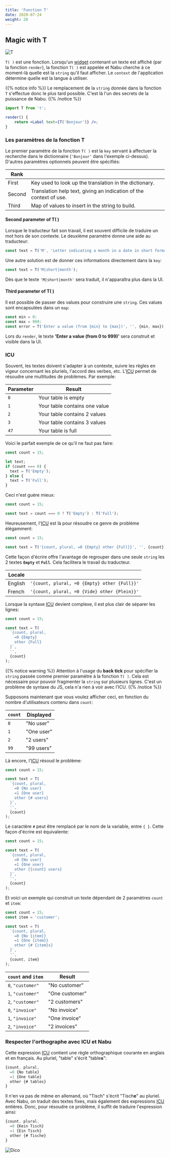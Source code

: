 ```yaml
---
title: 'Function T'
date: 2020-07-24
weight: 20
---
```


## Magic with T

![T](/img/nabu.t.png)

`T( )` est une fonction. Lorsqu'un [widget](/goblins/gadgets) contenant un texte
est affiché (par la fonction `render`), la fonction `T( )` est appelée et Nabu
cherche à ce moment-là quelle est la `string` qu'il faut afficher. Le `context`
de l'application détermine quelle est la langue à utiliser.

{{% notice info %}} Le remplacement de la `string` donnée dans la fonction `T`
s'effectue donc le plus tard possible. C'est là l'un des secrets de la puissance
de Nabu. {{% /notice %}}

```jsx
import T from 't';

render() {
    return <Label text={T('Bonjour')} />;
}
```

### Les paramètres de la fonction T

Le premier paramètre de la fonction `T( )` est la `key` servant à affectuer la
recherche dans le dictionnaire (`'Bonjour'` dans l'exemple ci-dessus). D'autres
paramètres optionnels peuvent être spécifiés:

| Rank   |                                                                    |
| ------ | ------------------------------------------------------------------ |
| First  | Key used to look up the translation in the dictionary.             |
| Second | Translation help text, giving an indication of the context of use. |
| Third  | Map of values to insert in the string to build.                    |

#### Second parameter of T( )

Lorsque le traducteur fait son travail, il est souvent difficile de traduire un
mot hors de son contexte. Le deuxième paramètre donne une aide au traducteur:

```jsx
const text = T('M', 'Letter indicating a month in a date in short format');
```

Une autre solution est de donner ces informations directement dans la `key`:

```jsx
const text = T('M|short|month');
```

Dès que le texte `'M|short|month'` sera traduit, il n'apparaîtra plus dans la
UI.

#### Third parameter of T( )

Il est possible de passer des values pour construire une `string`. Ces values
sont encapsulées dans un `map`:

```jsx
const min = 0:
const max = 999:
const error = T('Enter a value (from {min} to {max})', '', {min, max});

```

Lors du `render`, le texte **'Enter a value (from 0 to 999)'** sera construit et
visible dans la UI.

### ICU

Souvent, les textes doivent s'adapter à un contexte, suivre les règles en vigeur
concernant les pluriels, l'accord des verbes, etc. L'[ICU][1] permet de résoudre
une multitudes de problèmes. Par exemple:

| Parameter | Result                        |
| --------- | ----------------------------- |
| `0`       | Your table is empty           |
| `1`       | Your table contains one value |
| `2`       | Your table contains 2 values  |
| `3`       | Your table contains 3 values  |
| `47`      | Your table is full            |

Voici le parfait exemple de ce qu'il ne faut pas faire:

```jsx
const count = 15;

let text;
if (count === 0) {
  text = T('Empty');
} else {
  text = T('Full');
}
```

Ceci n'est guère mieux:

```jsx
const count = 15;

const text = count === 0 ? T('Empty') : T('Full');
```

Heureusement, l'[ICU][1] est là pour résoudre ce genre de problème élégamment:

```jsx
const count = 15;

const text = T('{count, plural, =0 {Empty} other {Full}}', '', {count});
```

Cette façon d'écrire offre l'avantage de regrouper dans une seule `string` les 2
textes **`Empty`** et **`Full`**. Cela facilitera le travail du traducteur.

| Locale  |                                              |
| ------- | -------------------------------------------- |
| English | `'{count, plural, =0 {Empty} other {Full}}'` |
| French  | `'{count, plural, =0 {Vide} other {Plein}}'` |

Lorsque la syntaxe [ICU][1] devient complexe, il est plus clair de séparer les
lignes:

```jsx
const count = 15;

const text = T(
  `{count, plural,
    =0 {Empty}
    other {Full}
  }`,
  '',
  {count}
);
```

{{% notice warning %}} Attention à l'usage du **back tick** pour spécifier la
`string` passée comme premier paramètre à la fonction `T( )`. Cela est
nécessaire pour pouvoir fragmenter la `string` sur plusieurs lignes. C'est un
problème de syntaxe du JS, cela n'a rien à voir avec l'ICU. {{% /notice %}}

Supposons maintenant que vous voulez afficher ceci, en fonction du nombre
d'utilisateurs contenu dans `count`:

| `count` | Displayed  |
| ------- | ---------- |
| `0`     | "No user"  |
| `1`     | "One user" |
| `2`     | "2 users"  |
| `99`    | "99 users" |

Là encore, l'[ICU][1] résoud le problème:

```jsx
const count = 15;

const text = T(
  `{count, plural,
    =0 {No user}
    =1 {One user}
    other {# users}
  }`,
  '',
  {count}
);
```

Le caractère `#` peut être remplacé par le nom de la variable, entre `{ }`.
Cette façon d'écrire est équivalente:

```jsx
const count = 15;

const text = T(
  `{count, plural,
    =0 {No user}
    =1 {One user}
    other {{count} users}
  }`,
  '',
  {count}
);
```

Et voici un exemple qui construit un texte dépendant de 2 paramètres `count` et
`item`:

```jsx
const count = 15;
const item = 'customer';

const text = T(
  `{count, plural,
    =0 {No {item}}
    =1 {One {item}}
    other {# {item}s}
  }`,
  '',
  {count, item}
);
```

| `count` and `item` | Result         |
| ------------------ | -------------- |
| `0`, `"customer"`  | "No customer"  |
| `1`, `"customer"`  | "One customer" |
| `2`, `"customer"`  | "2 customers"  |
| `0`, `"invoice"`   | "No invoice"   |
| `1`, `"invoice"`   | "One invoice"  |
| `2`, `"invoice"`   | "2 invoices"   |

### Respecter l'orthographe avec ICU et Nabu

Cette expression [ICU][1] contient une règle orthographique courante en anglais
et en français. Au pluriel, "table" s'écrit "table**s**":

```jsx
{count, plural,
  =0 {No table}
  =1 {One table}
  other {# tables}
}
```

Il n'en va pas de même en allemand, où "Tisch" s'écrit "Tisch**e**" au pluriel.
Avec Nabu, on traduit des textes fixes, mais également des expressions [ICU][1]
entières. Donc, pour résoudre ce problème, il suffit de traduire l'expression
ainsi:

```jsx
{count, plural,
  =0 {Kein Tisch}
  =1 {Ein Tisch}
  other {# Tische}
}
```

![Dico](/img/nabu.dico.icu.png?width=700px)

[1]: http://userguide.icu-project.org/
